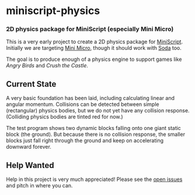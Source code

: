 # miniscript-physics
### 2D physics package for MiniScript (especially Mini Micro)

This is a very early project to create a 2D physics package for [MiniScript](https://miniscript.org).  Initially we are targeting [Mini Micro](https://miniscript.org/MiniMicro/), though it should work with [Soda](https://github.com/JoeStrout/soda) too.

The goal is to produce enough of a physics engine to support games like _Angry Birds_ and _Crush the Castle_.

## Current State

A very basic foundation has been laid, including calculating linear and angular momentum.  Collisions can be detected between simple (rectangular) physics bodies, but we do not yet have any collision response.  (Colliding physics bodies are tinted red for now.)

The test program shows two dynamic blocks falling onto one giant static block (the ground).  But because there is no collision response, the smaller blocks just fall right through the ground and keep on accelerating downward forever.

## Help Wanted

Help in this project is very much appreciated!  Please see the [open issues](https://github.com/JoeStrout/miniscript-physics/issues) and pitch in where you can.
